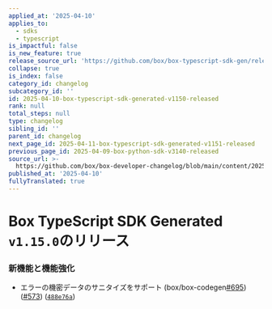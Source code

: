 ```yaml
---
applied_at: '2025-04-10'
applies_to:
  - sdks
  - typescript
is_impactful: false
is_new_feature: true
release_source_url: 'https://github.com/box/box-typescript-sdk-gen/releases/tag/v1.15.0'
collapse: true
is_index: false
category_id: changelog
subcategory_id: ''
id: 2025-04-10-box-typescript-sdk-generated-v1150-released
rank: null
total_steps: null
type: changelog
sibling_id: ''
parent_id: changelog
next_page_id: 2025-04-11-box-typescript-sdk-generated-v1151-released
previous_page_id: 2025-04-09-box-python-sdk-v3140-released
source_url: >-
  https://github.com/box/box-developer-changelog/blob/main/content/2025/04-10-box-typescript-sdk-generated-v1150-released.md
published_at: '2025-04-10'
fullyTranslated: true
---
```

# Box TypeScript SDK Generated `v1.15.0`のリリース

### 新機能と機能強化

* エラーの機密データのサニタイズをサポート (box/box-codegen[#695][1]) ([#573][2]) ([`488e76a`][3])

[1]: https://github.com/box/box-typescript-sdk-gen/issues/695

[2]: https://github.com/box/box-typescript-sdk-gen/issues/573

[3]: https://github.com/box/box-typescript-sdk-gen/commit/488e76a1e1f66d5d4ac56b16e6a7dae9e7f497a1
